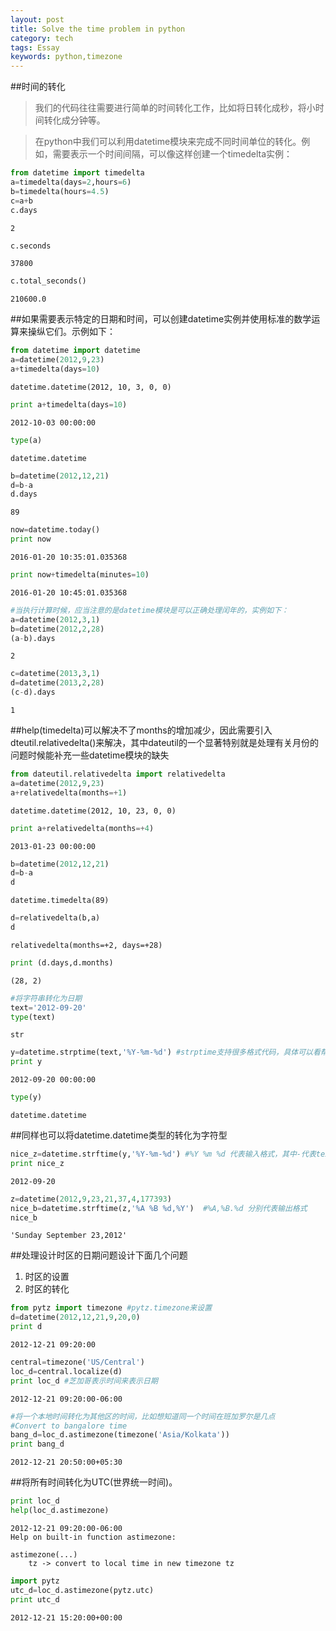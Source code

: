 ```yaml
---
layout: post
title: Solve the time problem in python
category: tech
tags: Essay
keywords: python,timezone
---
```



##时间的转化
>我们的代码往往需要进行简单的时间转化工作，比如将日转化成秒，将小时间转化成分钟等。

>在python中我们可以利用datetime模块来完成不同时间单位的转化。例如，需要表示一个时间间隔，可以像这样创建一个timedelta实例：


```python
from datetime import timedelta
a=timedelta(days=2,hours=6)
b=timedelta(hours=4.5)
c=a+b
c.days 
```




    2




```python
c.seconds
```




    37800




```python
c.total_seconds()
```




    210600.0



##如果需要表示特定的日期和时间，可以创建datetime实例并使用标准的数学运算来操纵它们。示例如下：


```python
from datetime import datetime
a=datetime(2012,9,23)
a+timedelta(days=10)
```




    datetime.datetime(2012, 10, 3, 0, 0)




```python
print a+timedelta(days=10)
```

    2012-10-03 00:00:00



```python
type(a)
```




    datetime.datetime




```python
b=datetime(2012,12,21)
d=b-a
d.days
```




    89




```python
now=datetime.today()
print now
```

    2016-01-20 10:35:01.035368



```python
print now+timedelta(minutes=10)
```

    2016-01-20 10:45:01.035368



```python
#当执行计算时候，应当注意的是datetime模块是可以正确处理闰年的，实例如下：
a=datetime(2012,3,1)
b=datetime(2012,2,28)
(a-b).days
```




    2




```python
c=datetime(2013,3,1)
d=datetime(2013,2,28)
(c-d).days
```




    1



##help(timedelta)可以解决不了months的增加减少，因此需要引入dteutil.relativedelta()来解决，其中dateutil的一个显著特别就是处理有关月份的问题时候能补充一些datetime模块的缺失



```python
from dateutil.relativedelta import relativedelta
a=datetime(2012,9,23)
a+relativedelta(months=+1)
```




    datetime.datetime(2012, 10, 23, 0, 0)




```python
print a+relativedelta(months=+4)
```

    2013-01-23 00:00:00



```python
b=datetime(2012,12,21)
d=b-a
d
```




    datetime.timedelta(89)




```python
d=relativedelta(b,a)
d
```




    relativedelta(months=+2, days=+28)




```python
print (d.days,d.months)
```

    (28, 2)



```python
#将字符串转化为日期
text='2012-09-20'
type(text)
```




    str




```python
y=datetime.strptime(text,'%Y-%m-%d') #strptime支持很多格式代码，具体可以看帮助文档
print y
```

    2012-09-20 00:00:00



```python
type(y)
```




    datetime.datetime



##同样也可以将datetime.datetime类型的转化为字符型


```python
nice_z=datetime.strftime(y,'%Y-%m-%d') #%Y %m %d 代表输入格式，其中-代表text中的-
print nice_z
```

    2012-09-20



```python
z=datetime(2012,9,23,21,37,4,177393)
nice_b=datetime.strftime(z,'%A %B %d,%Y')  #%A,%B.%d 分别代表输出格式
nice_b
```




    'Sunday September 23,2012'



##处理设计时区的日期问题设计下面几个问题

 1. 时区的设置
 2. 时区的转化


```python
from pytz import timezone #pytz.timezone来设置
d=datetime(2012,12,21,9,20,0)
print d
```

    2012-12-21 09:20:00



```python
central=timezone('US/Central')
loc_d=central.localize(d)
print loc_d #芝加哥表示时间来表示日期
```

    2012-12-21 09:20:00-06:00



```python
#将一个本地时间转化为其他区的时间，比如想知道同一个时间在班加罗尔是几点
#Convert to bangalore time
bang_d=loc_d.astimezone(timezone('Asia/Kolkata'))
print bang_d
```

    2012-12-21 20:50:00+05:30


##将所有时间转化为UTC(世界统一时间)。


```python
print loc_d
help(loc_d.astimezone)
```

    2012-12-21 09:20:00-06:00
    Help on built-in function astimezone:
    
    astimezone(...)
        tz -> convert to local time in new timezone tz
    



```python
import pytz
utc_d=loc_d.astimezone(pytz.utc)
print utc_d
```

    2012-12-21 15:20:00+00:00


